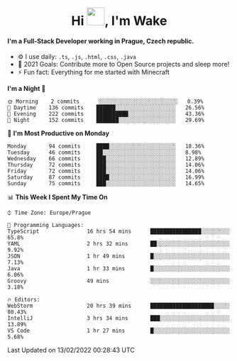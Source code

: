 <h1 align="center">Hi <img src="https://raw.githubusercontent.com/MrWakeCZ/MrWakeCZ/master/Hi.gif" width="40px" />, I'm Wake</h1>

#### I'm a Full-Stack Developer working in Prague, Czech republic.
- ⚙️ I use daily: `.ts`, `.js`, `.html`, `.css`, `.java`
- 🥅 2021 Goals: Contribute more to Open Source projects and sleep more!
- ⚡ Fun fact: Everything for me started with Minecraft

<!--START_SECTION:waka-->
**I'm a Night 🦉** 

```text
🌞 Morning    2 commits      ░░░░░░░░░░░░░░░░░░░░░░░░░   0.39% 
🌆 Daytime    136 commits    ██████░░░░░░░░░░░░░░░░░░░   26.56% 
🌃 Evening    222 commits    ██████████░░░░░░░░░░░░░░░   43.36% 
🌙 Night      152 commits    ███████░░░░░░░░░░░░░░░░░░   29.69%

```
📅 **I'm Most Productive on Monday** 

```text
Monday       94 commits     ████░░░░░░░░░░░░░░░░░░░░░   18.36% 
Tuesday      46 commits     ██░░░░░░░░░░░░░░░░░░░░░░░   8.98% 
Wednesday    66 commits     ███░░░░░░░░░░░░░░░░░░░░░░   12.89% 
Thursday     72 commits     ███░░░░░░░░░░░░░░░░░░░░░░   14.06% 
Friday       72 commits     ███░░░░░░░░░░░░░░░░░░░░░░   14.06% 
Saturday     87 commits     ████░░░░░░░░░░░░░░░░░░░░░   16.99% 
Sunday       75 commits     ███░░░░░░░░░░░░░░░░░░░░░░   14.65%

```


📊 **This Week I Spent My Time On** 

```text
⌚︎ Time Zone: Europe/Prague

💬 Programming Languages: 
TypeScript               16 hrs 54 mins      ████████████████░░░░░░░░░   65.8% 
YAML                     2 hrs 32 mins       ██░░░░░░░░░░░░░░░░░░░░░░░   9.92% 
JSON                     1 hr 49 mins        █░░░░░░░░░░░░░░░░░░░░░░░░   7.13% 
Java                     1 hr 33 mins        █░░░░░░░░░░░░░░░░░░░░░░░░   6.06% 
Groovy                   49 mins             ░░░░░░░░░░░░░░░░░░░░░░░░░   3.18%

🔥 Editors: 
WebStorm                 20 hrs 39 mins      ████████████████████░░░░░   80.43% 
IntelliJ                 3 hrs 34 mins       ███░░░░░░░░░░░░░░░░░░░░░░   13.89% 
VS Code                  1 hr 27 mins        █░░░░░░░░░░░░░░░░░░░░░░░░   5.68%

```


 Last Updated on 13/02/2022 00:28:43 UTC
<!--END_SECTION:waka-->
